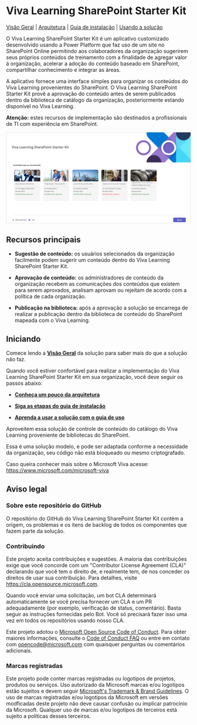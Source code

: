 # Viva Learning SharePoint Starter Kit

[Visão Geral](https://github.com/microsoft/vivalearningsharepointstarterkit/wiki/) | [Arquitetura](https://github.com/microsoft/vivalearningsharepointstarterkit/wiki/1.-Arquitetura) | [Guia de instalação](https://github.com/microsoft/vivalearningsharepointstarterkit/wiki/2.-Guia-de-Instala%C3%A7%C3%A3o) | [Usando a solução](https://github.com/microsoft/vivalearningsharepointstarterkit/wiki/3.-Usando-a-Solu%C3%A7%C3%A3o)

O Viva Learning SharePoint Starter Kit é um aplicativo customizado desenvolvido usando a Power Platform que faz uso de um site no SharePoint Online permitindo aos colaboradores da organização sugerirem seus próprios conteúdos de treinamento com a finalidade de agregar valor à organização, acelerar a adoção do conteúdo baseado em SharePoint, compartilhar conhecimento e integrar as áreas.

A aplicativo fornece uma interface simples para organizar os conteúdos do Viva Learning provenientes do SharePoint. O Viva Learning SharePoint Starter Kit provê a aprovação do conteúdo antes de serem publicados dentro da biblioteca de catálogo da organização, posteriormente estando disponível no Viva Learning.

**Atenção:** estes recursos de implementação são destinados a profissionais de TI com experiência em SharePoint.

![Tela principal do Vival Learning SharePoint Starter Kit](./deployment/assets/images/userInterface-01.png)

## Recursos principais

- **Sugestão de conteúdo:** os usuários selecionados da organização facilmente podem sugerir um conteúdo dentro do Viva Learning SharePoint Starter Kit.

- **Aprovação de conteúdo:** os administradores de conteúdo da organização recebem as comunicações dos conteúdos que existem para serem aprovados, analisam aprovam ou rejeitam de acordo com a política de cada organização.

- **Publicação na biblioteca:** após a aprovação a solução se encarrega de realizar a publicação dentro da biblioteca de conteúdo do SharePoint mapeada com o Viva Learning.

## Iniciando

Comece lendo a **[Visão Geral](https://github.com/microsoft/vivalearningsharepointstarterkit/wiki/)** da solução para saber mais do que a solução não faz.

Quando você estiver confortável para realizar a implementação do Viva Learning SharePoint Starter Kit em sua organização, você deve seguir os passos abaixo:

- **[Conheça um pouco da arquitetura](https://github.com/microsoft/vivalearningsharepointstarterkit/wiki/1.-Arquitetura)**

- **[Siga as etapas do guia de instalação](https://github.com/microsoft/vivalearningsharepointstarterkit/wiki/2.-Guia-de-Instala%C3%A7%C3%A3o)**

- **[Aprenda a usar a solução com o guia de uso](https://github.com/microsoft/vivalearningsharepointstarterkit/wiki/3.-Usando-a-Solu%C3%A7%C3%A3o)**

Aproveitem essa solução de controle de conteúdo do catálogo do Viva Learning proveniente de bibliotecas do SharePoint.

Essa é uma solução modelo, e pode ser adaptada conforme a necessidade da organização, seu código não está bloqueado ou mesmo criptografado.

Caso queira conhecer mais sobre o Microsoft Viva acesse: https://www.microsoft.com/microsoft-viva

## Aviso legal

### Sobre este repositório do GitHub

O repositório do GitHub do Viva Learning SharePoint Starter Kit contém a origem, os problemas e os itens de backlog de todos os componentes que fazem parte da solução.

### Contribuindo

Este projeto aceita contribuições e sugestões. A maioria das contribuições exige que você concorde com um "Contributor License Agreement (CLA)" declarando que você tem o direito de, e realmente tem, de nos conceder os direitos de usar sua contribuição. Para detalhes, visite https://cla.opensource.microsoft.com.

Quando você enviar uma solicitação, um bot CLA determinará automaticamente se você precisa fornecer um CLA e um PR adequadamente (por exemplo, verificação de status, comentário). Basta seguir as instruções fornecidas pelo Bot. Você só precisará fazer isso uma vez em todos os repositórios usando nosso CLA.

Este projeto adotou o [Microsoft Open Source Code of Conduct](https://opensource.microsoft.com/codeofconduct/).
Para obter maiores informações, consulte o [Code of Conduct FAQ](https://opensource.microsoft.com/codeofconduct/faq/) ou
entre em contato com [opencode@microsoft.com](mailto:opencode@microsoft.com) com quaisquer perguntas ou comentários adicionais.

### Marcas registradas

Este projeto pode conter marcas registradas ou logotipos de projetos, produtos ou serviços. Uso autorizado da Microsoft marcas e/ou logotipos estão sujeitos e devem seguir [Microsoft's Trademark & Brand Guidelines](https://www.microsoft.com/en-us/legal/intellectualproperty/trademarks/usage/general). O uso de marcas registradas e/ou logotipos da Microsoft em versões modficadas deste projeto não deve causar confusão ou implicar patrocínio da Microsoft. Qualquer uso de marcas e/ou logotipos de terceiros está sujeito a políticas desses terceiros.
